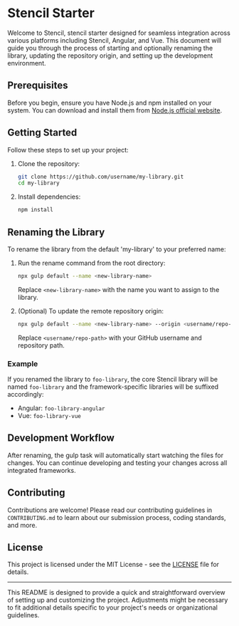 # Stencil Starter

Welcome to Stencil, stencil starter designed for seamless integration across various platforms including Stencil, Angular, and Vue. This document will guide you through the process of starting and optionally renaming the library, updating the repository origin, and setting up the development environment.

## Prerequisites

Before you begin, ensure you have Node.js and npm installed on your system. You can download and install them from [Node.js official website](https://nodejs.org/).

## Getting Started

Follow these steps to set up your project:

1. Clone the repository:

   ```bash
   git clone https://github.com/username/my-library.git
   cd my-library
   ```

2. Install dependencies:
   ```bash
   npm install
   ```

## Renaming the Library

To rename the library from the default 'my-library' to your preferred name:

1. Run the rename command from the root directory:

   ```bash
   npx gulp default --name <new-library-name>
   ```

   Replace `<new-library-name>` with the name you want to assign to the library.

2. (Optional) To update the remote repository origin:
   ```bash
   npx gulp default --name <new-library-name> --origin <username/repo-path>
   ```
   Replace `<username/repo-path>` with your GitHub username and repository path.

### Example

If you renamed the library to `foo-library`, the core Stencil library will be named `foo-library` and the framework-specific libraries will be suffixed accordingly:

- Angular: `foo-library-angular`
- Vue: `foo-library-vue`

## Development Workflow

After renaming, the gulp task will automatically start watching the files for changes. You can continue developing and testing your changes across all integrated frameworks.

## Contributing

Contributions are welcome! Please read our contributing guidelines in `CONTRIBUTING.md` to learn about our submission process, coding standards, and more.

## License

This project is licensed under the MIT License - see the [LICENSE](LICENSE) file for details.

---

This README is designed to provide a quick and straightforward overview of setting up and customizing the project. Adjustments might be necessary to fit additional details specific to your project's needs or organizational guidelines.
